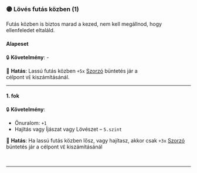 ### 🟣 Lövés futás közben (1)

Futás közben is biztos marad a kezed, nem kell megállnod, hogy ellenfeledet eltaláld.
#### Alapeset

🔒 **Követelmény**: -

🌟 **Hatás**: Lassú futás közben `+5x` [Szorzó](../072_tavharc_ve_szorzo_oszto.md#️-szorzó) büntetés jár a célpont `VÉ` kiszámításánál.

---
#### 1. fok

🔒 **Követelmény**:
- Önuralom: `+1`  
- Hajítás vagy Íjászat vagy Lövészet – `5.szint`

🌟 **Hatás**: Ha lassú futás közben lősz, vagy hajítasz, akkor csak `+3x` [Szorzó](../072_tavharc_ve_szorzo_oszto.md#️-szorzó) büntetés jár a célpont `VÉ` kiszámításánál

<br />

---
